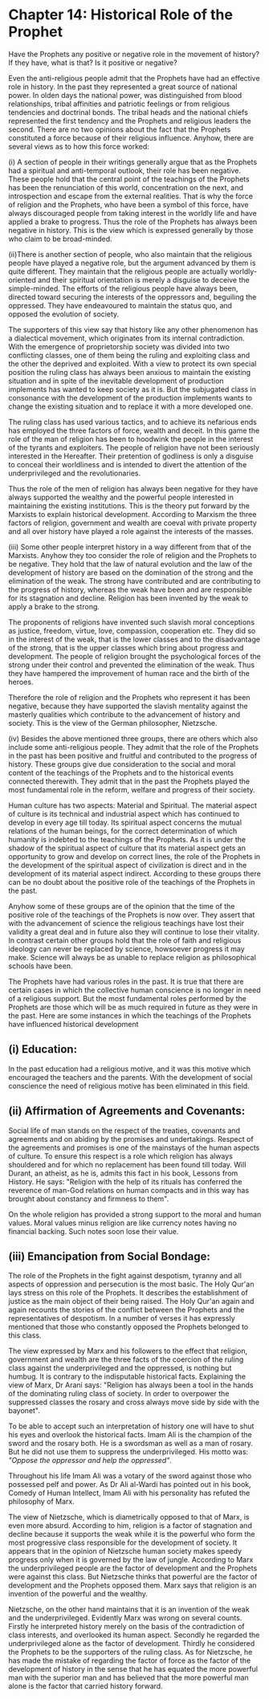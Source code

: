 Chapter 14: Historical Role of the Prophet
==========================================

Have the Prophets any positive or negative role in the movement of
history? If they have, what is that? Is it positive or negative?

Even the anti-religious people admit that the Prophets have had an
effective role in history. In the past they represented a great source
of national power. In olden days the national power, was distinguished
from blood relationships, tribal affinities and patriotic feelings or
from religious tendencies and doctrinal bonds. The tribal heads and the
national chiefs represented the first tendency and the Prophets and
religious leaders the second. There are no two opinions about the fact
that the Prophets constituted a force because of their religious
influence. Anyhow, there are several views as to how this force worked:

(i) A section of people in their writings generally argue that as the
Prophets had a spiritual and anti-temporal outlook, their role has been
negative. These people hold that the central point of the teachings of
the Prophets has been the renunciation of this world, concentration on
the next, and introspection and escape from the external realities. That
is why the force of religion and the Prophets, who have been a symbol of
this force, have always discouraged people from taking interest in the
worldly life and have applied a brake to progress. Thus the role of the
Prophets has always been negative in history. This is the view which is
expressed generally by those who claim to be broad-minded.

(ii)There is another section of people, who also maintain that the
religious people have played a negative role, but the argument advanced
by them is quite different. They maintain that the religious people are
actually worldly-oriented and their spiritual orientation is merely a
disguise to deceive the simple-minded. The efforts of the religious
people have always been, directed toward securing the interests of the
oppressors and, beguiling the oppressed. They have endeavoured to
maintain the status quo, and opposed the evolution of society.

The supporters of this view say that history like any other phenomenon
has a dialectical movement, which originates from its internal
contradiction. With the emergence of proprietorship society was divided
into two conflicting classes, one of them being the ruling and
exploiting class and the other the deprived and exploited. With a view
to protect its own special position the ruling class has always been
anxious to maintain the existing situation and in spite of the
inevitable development of production implements has wanted to keep
society as it is. But the subjugated class in consonance with the
development of the production implements wants to change the existing
situation and to replace it with a more developed one.

The ruling class has used various tactics, and to achieve its nefarious
ends has employed the three factors of force, wealth and deceit. In this
game the role of the man of religion has been to hoodwink the people in
the interest of the tyrants and exploiters. The people of religion have
not been seriously interested in the Hereafter. Their pretention of
godliness is only a disguise to conceal their worldliness and is
intended to divert the attention of the underprivileged and the
revolutionaries.

Thus the role of the men of religion has always been negative for they
have always supported the wealthy and the powerful people interested in
maintaining the existing institutions. This is the theory put forward by
the Marxists to explain historical development. According to Marxism the
three factors of religion, government and wealth are coeval with private
property and all over history have played a role against the interests
of the masses.

(iii) Some other people interpret history in a way different from that
of the Marxists. Anyhow they too consider the role of religion and the
Prophets to be negative. They hold that the law of natural evolution and
the law of the development of history are based on the domination of the
strong and the elimination of the weak. The strong have contributed and
are contributing to the progress of history, whereas the weak have been
and are responsible for its stagnation and decline. Religion has been
invented by the weak to apply a brake to the strong.

The proponents of religions have invented such slavish moral conceptions
as justice, freedom, virtue, love, compassion, cooperation etc. They did
so in the interest of the weak, that is the lower classes and to the
disadvantage of the strong, that is the upper classes which bring about
progress and development. The people of religion brought the
psychological forces of the strong under their control and prevented the
elimination of the weak. Thus they have hampered the improvement of
human race and the birth of the heroes.

Therefore the role of religion and the Prophets who represent it has
been negative, because they have supported the slavish mentality against
the masterly qualities which contribute to the advancement of history
and society. This is the view of the German philosopher, Nietzsche.

(iv) Besides the above mentioned three groups, there are others which
also include some anti-religious people. They admit that the role of the
Prophets in the past has been positive and fruitful and contributed to
the progress of history. These groups give due consideration to the
social and moral content of the teachings of the Prophets and to the
historical events connected therewith. They admit that in the past the
Prophets played the most fundamental role in the reform, welfare and
progress of their society.

Human culture has two aspects: Material and Spiritual. The material
aspect of culture is its technical and industrial aspect which has
continued to develop in every age till today. Its spiritual aspect
concerns the mutual relations of the human beings, for the correct
determination of which humanity is indebted to the teachings of the
Prophets. As it is under the shadow of the spiritual aspect of culture
that its material aspect gets an opportunity to grow and develop on
correct lines, the role of the Prophets in the development of the
spiritual aspect of civilization is direct and in the development of its
material aspect indirect. According to these groups there can be no
doubt about the positive role of the teachings of the Prophets in the
past.

Anyhow some of these groups are of the opinion that the time of the
positive role of the teachings of the Prophets is now over. They assert
that with the advancement of science the religious teachings have lost
their validity a great deal and in future also they will continue to
lose their vitality. In contrast certain other groups hold that the role
of faith and religious ideology can never be replaced by science,
howsoever progress it may make. Science will always be as unable to
replace religion as philosophical schools have been.

The Prophets have had various roles in the past. It is true that there
are certain cases in which the collective human conscience is no longer
in need of a religious support. But the most fundamental roles performed
by the Prophets are those which will be as much required in future as
they were in the past. Here are some instances in which the teachings of
the Prophets have influenced historical development

(i) Education:
--------------

In the past education had a religious motive, and it was this motive
which encouraged the teachers and the parents. With the development of
social conscience the need of religious motive has been eliminated in
this field.

(ii) Affirmation of Agreements and Covenants:
---------------------------------------------

Social life of man stands on the respect of the treaties, covenants and
agreements and on abiding by the promises and undertakings. Respect of
the agreements and promises is one of the mainstays of the human aspects
of culture. To ensure this respect is a role which religion has always
shouldered and for which no replacement has been found till today. Will
Durant, an atheist, as he is, admits this fact in his book, Lessons from
History. He says: "Religion with the help of its rituals has conferred
the reverence of man-God relations on human compacts and in this way has
brought about constancy and firmness to them".

On the whole religion has provided a strong support to the moral and
human values. Moral values minus religion are like currency notes having
no financial backing. Such notes soon lose their value.

(iii) Emancipation from Social Bondage:
---------------------------------------

The role of the Prophets in the fight against despotism, tyranny and all
aspects of oppression and persecution is the most basic. The Holy Qur'an
lays stress on this role of the Prophets. It describes the establishment
of justice as the main object of their being raised. The Holy Qur'an
again and again recounts the stories of the conflict between the
Prophets and the representatives of despotism. In a number of verses it
has expressly mentioned that those who constantly opposed the Prophets
belonged to this class.

The view expressed by Marx and his followers to the effect that
religion, government and wealth are the three facts of the coercion of
the ruling class against the underprivileged and the oppressed, is
nothing but humbug. It is contrary to the indisputable historical facts.
Explaining the view of Marx, Dr Arani says: "Religion has always been a
tool in the hands of the dominating ruling class of society. In order to
overpower the suppressed classes the rosary and cross always move side
by side with the bayonet".

To be able to accept such an interpretation of history one will have to
shut his eyes and overlook the historical facts. Imam Ali is the
champion of the sword and the rosary both. He is a swordsman as well as
a man of rosary. But he did not use them to suppress the
underprivileged. His motto was: *"Oppose the oppressor and help the
oppressed"*.

Throughout his life Imam Ali was a votary of the sword against those who
possessed pelf and power. As Dr Ali al-Wardi has pointed out in his
book, Comedy of Human Intellect, Imam Ali with his personality has
refuted the philosophy of Marx.

The view of Nietzsche, which is diametrically opposed to that of Marx,
is even more absurd. According to him, religion is a factor of
stagnation and decline because it supports the weak while it is the
powerful who form the most progressive class responsible for the
development of society. It appears that in the opinion of Nietzsche
human society makes speedy progress only when it is governed by the law
of jungle. According to Marx the underprivileged people are the factor
of development and the Prophets were against this class. But Nietzsche
thinks that powerful are the factor of development and the Prophets
opposed them. Marx says that religion is an invention of the powerful
and the wealthy.

Nietzsche, on the other hand maintains that it is an invention of the
weak and the underprivileged. Evidently Marx was wrong on several
counts. Firstly he interpreted history merely on the basis of the
contradiction of class interests, and overlooked its human aspect.
Secondly he regarded the underprivileged alone as the factor of
development. Thirdly he considered the Prophets to be the supporters of
the ruling class. As for Nietzsche, he has made the mistake of regarding
the factor of force as the factor of the development of history in the
sense that he has equated the more powerful man with the superior man
and has believed that the more powerful man alone is the factor that
carried history forward.


